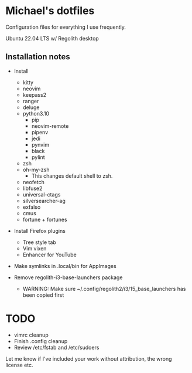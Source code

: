 # Michael's dotfiles

Configuration files for everything I use frequently.

Ubuntu 22.04 LTS w/ Regolith desktop

## Installation notes

* Install
  - kitty
  - neovim
  - keepass2
  - ranger
  - deluge
  - python3.10
    + pip
    + neovim-remote
    + pipenv
    + jedi
    + pynvim
    + black
    + pylint
  - zsh
  - oh-my-zsh
    + This changes default shell to zsh.
  - neofetch
  - libfuse2
  - universal-ctags
  - silversearcher-ag
  - exfalso
  - cmus
  - fortune + fortunes

* Install Firefox plugins
  - Tree style tab
  - Vim vixen
  - Enhancer for YouTube

* Make symlinks in .local/bin for AppImages

* Remove regolith-i3-base-launchers package
  - WARNING: Make sure ~/.config/regolith2/i3/15_base_launchers has been copied first

# TODO
* vimrc cleanup
* Finish .config cleanup
* Review /etc/fstab and /etc/sudoers

Let me know if I've included your work without attribution, the wrong license etc.
